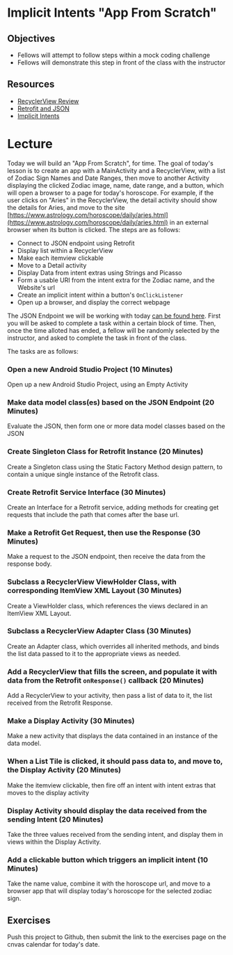 # Implicit Intents "App From Scratch"

## Objectives
* Fellows will attempt to follow steps within a mock coding challenge
* Fellows will demonstrate this step in front of the class with the instructor

## Resources
* [RecyclerView Review](https://github.com/joinpursuit/Pursuit-Core-Android/blob/master/cohort_5.4/unit_02/02_20_recyclerview_review.md) 
* [Retrofit and JSON](https://github.com/joinpursuit/Pursuit-Core-Android/edit/master/cohort_5.4/unit_03/03_18_json_app_from_scratch.md)
* [Implicit Intents](https://github.com/joinpursuit/Pursuit-Core-Android/blob/master/cohort_5.4/unit_02/02_06_implicit_intents.md)

# Lecture

Today we will build an "App From Scratch", for time. The goal of today's lesson is to create an app with a MainActivity and a RecyclerView, with a list of Zodiac Sign Names and Date Ranges, then move to another Activity displaying the clicked Zodiac image, name, date range, and a button, which will open a browser to a page for today's horoscope. For example, if the user clicks on "Aries" in the RecyclerView, the detail activity should show the details for Aries, and move to the site [https://www.astrology.com/horoscope/daily/aries.html](https://www.astrology.com/horoscope/daily/aries.html) in an external browser when its button is clicked. The steps are as follows:

* Connect to JSON endpoint using Retrofit
* Display list within a RecyclerView
* Make each itemview clickable
* Move to a Detail activity
* Display Data from intent extras using Strings and Picasso
* Form a usable URI from the intent extra for the Zodiac name, and the Website's url
* Create an implicit intent within a button's `OnClickListener`
* Open up a browser, and display the correct webpage

The JSON Endpoint we will be working with today [can be found here](https://raw.githubusercontent.com/JDVila/storybook/master/zodiac.json). First you will be asked to complete a task within a certain block of time. Then, once the time alloted has ended, a fellow will be randomly selected by the instructor, and asked to complete the task in front of the class.

The tasks are as follows:
### Open a new Android Studio Project (10 Minutes)
Open up a new Android Studio Project, using an Empty Activity

### Make data model class(es) based on the JSON Endpoint (20 Minutes)
Evaluate the JSON, then form one or more data model classes based on the JSON

### Create Singleton Class for Retrofit Instance (20 Minutes)
Create a Singleton class using the Static Factory Method design pattern, to contain a unique single instance of the Retrofit class.

### Create Retrofit Service Interface (30 Minutes)
Create an Interface for a Retrofit service, adding methods for creating get requests that include the path that comes after the base url.

### Make a Retrofit Get Request, then use the Response (30 Minutes)
Make a request to the JSON endpoint, then receive the data from the response body.

### Subclass a RecyclerView ViewHolder Class, with corresponding ItemView XML Layout (30 Minutes)
Create a ViewHolder class, which references the views declared in an ItemView XML Layout.

### Subclass a RecyclerView Adapter Class (30 Minutes)
Create an Adapter class, which overrides all inherited methods, and binds the list data passed to it to the appropriate views as needed.

### Add a RecyclerView that fills the screen, and populate it with data from the Retrofit `onResponse()` callback (20 Minutes)
Add a RecyclerView to your activity, then pass a list of data to it, the list received from the Retrofit Response.

### Make a Display Activity (30 Minutes)
Make a new activity that displays the data contained in an instance of the data model.

### When a List Tile is clicked, it should pass data to, and move to, the Display Activity (20 Minutes)
Make the itemview clickable, then fire off an intent with intent extras that moves to the display activity

### Display Activity should display the data received from the sending Intent (20 Minutes)
Take the three values received from the sending intent, and display them in views within the Display Activity.

### Add a clickable button which triggers an implicit intent (10 Minutes)
Take the name value, combine it with the horoscope url, and move to a browser app that will display today's horoscope for the selected zodiac sign.

## Exercises
Push this project to Github, then submit the link to the exercises page on the cnvas calendar for today's date.
